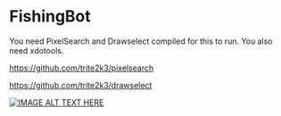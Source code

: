 # FishingBot

You need PixelSearch and Drawselect compiled for this to run. You also need xdotools.

https://github.com/trite2k3/pixelsearch

https://github.com/trite2k3/drawselect



[![IMAGE ALT TEXT HERE](https://img.youtube.com/vi/NLMLrsoB5gM/0.jpg)](https://www.youtube.com/watch?v=NLMLrsoB5gM)
